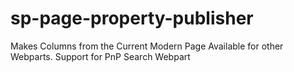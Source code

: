 # sp-page-property-publisher
Makes Columns from the Current Modern Page Available for other Webparts. Support for PnP Search Webpart
